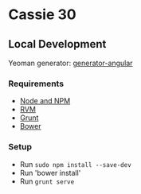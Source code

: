 # Cassie 30

## Local Development

Yeoman generator: [generator-angular](https://github.com/yeoman/generator-angular)

### Requirements

* [Node and NPM](http://nodejs.org/)
* [RVM](https://rvm.io/)
* [Grunt](http://gruntjs.com/getting-started)
* [Bower](http://bower.io/)

### Setup
* Run `sudo npm install --save-dev`
* Run 'bower install'
* Run `grunt serve`